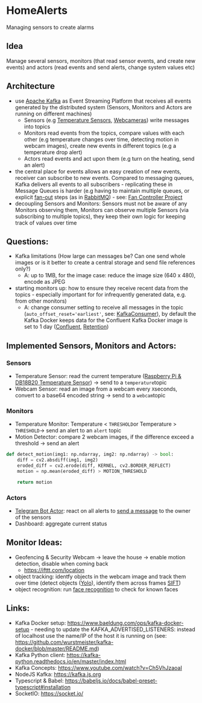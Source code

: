 # HomeAlerts
Managing sensors to create alarms

## Idea
Manage several sensors, monitors (that read sensor events, and create new events) and actors (read events and send alerts, change system values etc)

## Architecture
* use [Apache Kafka](https://kafka.apache.org/) as Event Streaming Platform that receives all events generated by the distributed system (Sensors, Monitors and Actors are running on different machines)
  * Sensors (e.g [Temperature Sensors](https://github.com/brakid/Sensor), [Webcameras](https://github.com/brakid/MLNotebooks/blob/master/webcam.py)) write messages into topics
  * Monitors read events from the topics, compare values with each other (e.g temperature changes over time, detecting motion in webcam images), create new events in different topics (e.g a temperature drop alert)
  * Actors read events and act upon them (e.g turn on the heating, send an alert)
* the central place for events allows an easy creation of new events, receiver can subscribe to new events. Compared to messaging queues, Kafka delivers all events to all subscribers - replicating these in Message Queues is harder (e.g having to maintain multiple queues, or explicit [fan-out](https://hevodata.com/learn/rabbitmq-exchange-type/#fanout) steps (as in [RabbitMQ](https://www.rabbitmq.com/)) - see: [Fan Controller Project](https://github.com/brakid/FanController)
* decoupling Sensors and Monitors: Sensors must not be aware of any Monitors observing them, Monitors can observe multiple Sensors (via subscribing to multiple topics), they keep their own logic for keeping track of values over time

## Questions:
* Kafka limitations (How large can messages be? Can one send whole images or is it better to create a central storage and send file references only?)
  * A: up to 1MB, for the image case: reduce the image size (640 x 480), encode as JPEG
* starting monitors up: how to ensure they receive recent data from the topics - especially important for for infrequently generated data, e.g. from other monitors)
  * A: change consumer setting to receive all messages in the topic (```auto_offset_reset='earliest'```, see: [KafkaConsumer](https://kafka-python.readthedocs.io/en/master/apidoc/KafkaConsumer.html)), by default the Kafka Docker keeps data for the Confluent Kafka Docker image is set to 1 day ([Confluent](https://docs.confluent.io/platform/current/installation/configuration/topic-configs.html#delete-retention-ms), [Retention](https://www.baeldung.com/kafka-message-retention))

## Implemented Sensors, Monitors and Actors:
### Sensors
* Temperature Sensor: read the current temperature ([Raspberry Pi & DB18B20 Temperature Sensor](https://www.circuitbasics.com/raspberry-pi-ds18b20-temperature-sensor-tutorial/)) -> send to a ```temperature```topic
* Webcam Sensor: read an image from a webcam every ```X```seconds, convert to a base64 encoded string -> send to a ```webcam```topic
### Monitors
* Temperature Monitor: Temperature < ```THRESHOLD```or Temperature > ```THRESHOLD```-> send an alert to an ```alert``` topic
* Motion Detector: compare 2 webcam images, if the difference exceed a threshold -> send an alert
```python
def detect_motion(img1: np.ndarray, img2: np.ndarray) -> bool:
    diff = cv2.absdiff(img1, img2)
    eroded_diff = cv2.erode(diff, KERNEL, cv2.BORDER_REFLECT)
    motion = np.mean(eroded_diff) > MOTION_THRESHOLD

    return motion
```
### Actors
* [Telegram Bot Actor](https://core.telegram.org/bots/api): react on all alerts to [send a message](https://python-telegram-bot.org/) to the owner of the sensors
* Dashboard: aggregate current status

## Monitor Ideas:
* Geofencing & Security Webcam -> leave the house -> enable motion detection, disable when coming back
  * https://ifttt.com/location
* object tracking: identfy objects in the webcam image and track them over time (detect objects ([Yolo](https://arxiv.org/abs/1506.02640)), identify them across frames [SIFT](https://en.wikipedia.org/wiki/Scale-invariant_feature_transform))
* object recognition: run [face recognition](https://machinelearningmastery.com/how-to-develop-a-face-recognition-system-using-facenet-in-keras-and-an-svm-classifier/) to check for known faces

## Links:
* Kafka Docker setup: https://www.baeldung.com/ops/kafka-docker-setup - needing to update the KAFKA_ADVERTISED_LISTENERS: instead of localhost use the name/IP of the host it is running on (see: https://github.com/wurstmeister/kafka-docker/blob/master/README.md)
* Kafka Python client: https://kafka-python.readthedocs.io/en/master/index.html
* Kafka Concepts: https://www.youtube.com/watch?v=Ch5VhJzaoaI
* NodeJS Kafka: https://kafka.js.org
* Typescript & Babel: https://babeljs.io/docs/babel-preset-typescript#installation
* SocketIO: https://socket.io/
